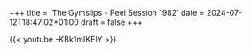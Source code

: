 +++
title = 'The Gymslips - Peel Session 1982'
date = 2024-07-12T18:47:02+01:00
draft = false
+++

{{< youtube -KBk1mIKElY >}}
